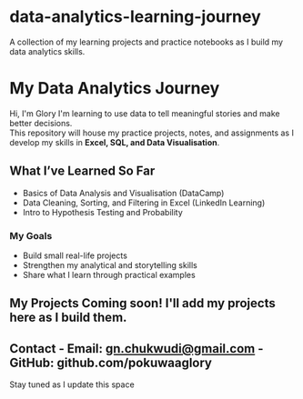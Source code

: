 # data-analytics-learning-journey
A collection of my learning projects and practice notebooks as I build my data analytics skills.

# My Data Analytics Journey

Hi, I'm Glory 
I'm learning to use data to tell meaningful stories and make better decisions.  
This repository will house my practice projects, notes, and assignments as I develop my skills in **Excel, SQL, and Data Visualisation**.

## What I’ve Learned So Far
- Basics of Data Analysis and Visualisation (DataCamp)
- Data Cleaning, Sorting, and Filtering in Excel (LinkedIn Learning)
- Intro to Hypothesis Testing and Probability

### My Goals
- Build small real-life projects
- Strengthen my analytical and storytelling skills
- Share what I learn through practical examples

## My Projects Coming soon! I'll add my projects here as I build them. 

## Contact - Email: gn.chukwudi@gmail.com - GitHub: github.com/pokuwaaglory

Stay tuned as I update this space 
